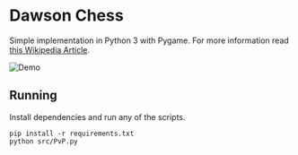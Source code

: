 # Dawson Chess

Simple implementation in Python 3 with Pygame. For more information read [this Wikipedia Article](https://en.wikipedia.org/wiki/Hexapawn#Dawson's_chess).

![Demo](https://i.imgur.com/kZKJkY8.png)

## Running
Install dependencies and run any of the scripts.
```
pip install -r requirements.txt
python src/PvP.py
```
